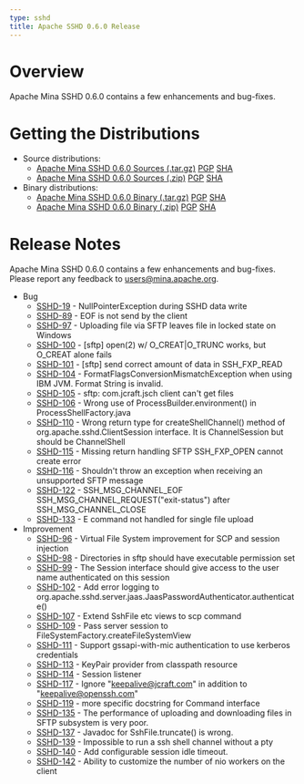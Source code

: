 ```yaml
---
type: sshd
title: Apache SSHD 0.6.0 Release
---
```


# Overview

Apache Mina SSHD 0.6.0 contains a few enhancements and bug-fixes.

# Getting the Distributions

* Source distributions:
    * [Apache Mina SSHD 0.6.0 Sources (.tar.gz)](https://archive.apache.org/dist/mina/sshd/0.6.0/apache-sshd-0.6.0-src.tar.gz) [PGP](https://archive.apache.org/dist/mina/sshd/0.6.0/apache-sshd-0.6.0-src.tar.gz.asc) [SHA](https://archive.apache.org/dist/mina/sshd/0.6.0/apache-sshd-0.6.0-src.tar.gz.sha1)
    * [Apache Mina SSHD 0.6.0 Sources (.zip)](https://archive.apache.org/dist/mina/sshd/0.6.0/apache-sshd-0.6.0-src.zip) [PGP](https://archive.apache.org/dist/mina/sshd/0.6.0/apache-sshd-0.6.0-src.zip.asc) [SHA](https://archive.apache.org/dist/mina/sshd/0.6.0/apache-sshd-0.6.0-src.zip.sha1)
* Binary distributions:
    * [Apache Mina SSHD 0.6.0 Binary (.tar.gz)](https://archive.apache.org/dist/mina/sshd/0.6.0/apache-sshd-0.6.0.tar.gz) [PGP](https://archive.apache.org/dist/mina/sshd/0.6.0/apache-sshd-0.6.0.tar.gz.asc) [SHA](https://archive.apache.org/dist/mina/sshd/0.6.0/apache-sshd-0.6.0.tar.gz.sha1)
    * [Apache Mina SSHD 0.6.0 Binary (.zip)](https://archive.apache.org/dist/mina/sshd/0.6.0/apache-sshd-0.6.0.zip) [PGP](https://archive.apache.org/dist/mina/sshd/0.6.0/apache-sshd-0.6.0.zip.asc) [SHA](https://archive.apache.org/dist/mina/sshd/0.6.0/apache-sshd-0.6.0.zip.sha1)

# Release Notes

Apache Mina SSHD 0.6.0 contains a few enhancements and bug-fixes.
Please report any feedback to [users@mina.apache.org](mailto:users@mina.apache.org).

* Bug
    * [SSHD-19](https://issues.apache.org/jira/browse/SSHD-19) - NullPointerException during SSHD data write
    * [SSHD-89](https://issues.apache.org/jira/browse/SSHD-89) - EOF is not send by the client
    * [SSHD-97](https://issues.apache.org/jira/browse/SSHD-97) - Uploading file via SFTP leaves file in locked state on Windows
    * [SSHD-100](https://issues.apache.org/jira/browse/SSHD-100) - [sftp] open(2) w/ O_CREAT|O_TRUNC works, but O_CREAT alone fails
    * [SSHD-101](https://issues.apache.org/jira/browse/SSHD-101) - [sftp] send correct amount of data in SSH_FXP_READ
    * [SSHD-104](https://issues.apache.org/jira/browse/SSHD-104) - FormatFlagsConversionMismatchException when using IBM JVM. Format String is invalid.
    * [SSHD-105](https://issues.apache.org/jira/browse/SSHD-105) - sftp: com.jcraft.jsch client can't get files
    * [SSHD-106](https://issues.apache.org/jira/browse/SSHD-106) - Wrong use of ProcessBuilder.environment() in ProcessShellFactory.java
    * [SSHD-110](https://issues.apache.org/jira/browse/SSHD-110) - Wrong return type for createShellChannel() method of org.apache.sshd.ClientSession interface. It is ChannelSession but should be ChannelShell
    * [SSHD-115](https://issues.apache.org/jira/browse/SSHD-115) - Missing return handling SFTP SSH_FXP_OPEN cannot create error
    * [SSHD-116](https://issues.apache.org/jira/browse/SSHD-116) - Shouldn't throw an exception when receiving an unsupported SFTP message
    * [SSHD-122](https://issues.apache.org/jira/browse/SSHD-122) - SSH_MSG_CHANNEL_EOF SSH_MSG_CHANNEL_REQUEST("exit-status") after SSH_MSG_CHANNEL_CLOSE
    * [SSHD-133](https://issues.apache.org/jira/browse/SSHD-133) - E command not handled for single file upload    
* Improvement
    * [SSHD-96](https://issues.apache.org/jira/browse/SSHD-96) - Virtual File System improvement for SCP and session injection
    * [SSHD-98](https://issues.apache.org/jira/browse/SSHD-98) - Directories in sftp should have executable permission set
    * [SSHD-99](https://issues.apache.org/jira/browse/SSHD-99) - The Session interface should give access to the user name authenticated on this session
    * [SSHD-102](https://issues.apache.org/jira/browse/SSHD-102) - Add error logging to org.apache.sshd.server.jaas.JaasPasswordAuthenticator.authenticate()
    * [SSHD-107](https://issues.apache.org/jira/browse/SSHD-107) - Extend SshFile etc views to scp command
    * [SSHD-109](https://issues.apache.org/jira/browse/SSHD-109) - Pass server session to FileSystemFactory.createFileSystemView
    * [SSHD-111](https://issues.apache.org/jira/browse/SSHD-111) - Support gssapi-with-mic authentication to use kerberos credentials
    * [SSHD-113](https://issues.apache.org/jira/browse/SSHD-113) - KeyPair provider from classpath resource
    * [SSHD-114](https://issues.apache.org/jira/browse/SSHD-114) - Session listener
    * [SSHD-117](https://issues.apache.org/jira/browse/SSHD-117) - Ignore "keepalive@jcraft.com" in addition to "keepalive@openssh.com"
    * [SSHD-119](https://issues.apache.org/jira/browse/SSHD-119) - more specific docstring for Command interface
    * [SSHD-135](https://issues.apache.org/jira/browse/SSHD-135) - The performance of uploading and downloading files in SFTP subsystem is very poor.
    * [SSHD-137](https://issues.apache.org/jira/browse/SSHD-137) - Javadoc for SshFile.truncate() is wrong.
    * [SSHD-139](https://issues.apache.org/jira/browse/SSHD-139) - Impossible to run a ssh shell channel without a pty
    * [SSHD-140](https://issues.apache.org/jira/browse/SSHD-140) - Add configurable session idle timeout.
    * [SSHD-142](https://issues.apache.org/jira/browse/SSHD-142) - Ability to customize the number of nio workers on the client
